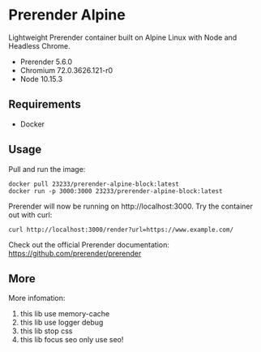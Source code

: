 # Prerender Alpine

Lightweight Prerender container built on Alpine Linux with Node and Headless Chrome.

- Prerender 5.6.0
- Chromium 72.0.3626.121-r0
- Node 10.15.3

## Requirements

- Docker

## Usage

Pull and run the image:

```
docker pull 23233/prerender-alpine-block:latest
docker run -p 3000:3000 23233/prerender-alpine-block:latest
```
Prerender will now be running on http://localhost:3000. Try the container out with curl:

```
curl http://localhost:3000/render?url=https://www.example.com/
```

Check out the official Prerender documentation: https://github.com/prerender/prerender

## More

More infomation:
  1. this lib use memory-cache 
  2. this lib use logger debug
  3. this lib stop css 
  4. this lib focus seo only use seo!
